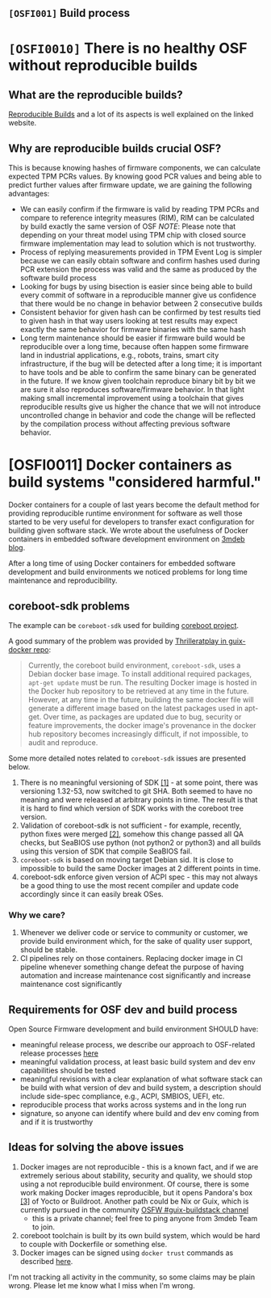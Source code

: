 `[OSFI001]` Build process
-------------------------

# `[OSFI0010]` There is no healthy OSF without reproducible builds

## What are the reproducible builds?

[Reproducible Builds](https://reproducible-builds.org/) and a lot of its aspects
is well explained on the linked website.

## Why are reproducible builds crucial OSF?

This is because knowing hashes of firmware components, we can calculate expected
TPM PCRs values. By knowing good PCR values and being able to predict further
values after firmware update, we are gaining the following advantages:

* We can easily confirm if the firmware is valid by reading TPM PCRs and compare to
  reference integrity measures (RIM), RIM can be calculated by build exactly
  the same version of OSF
  _NOTE_: Please note that depending on your threat model using TPM chip with
  closed source firmware implementation may lead to solution which is not
  trustworthy.
* Process of replying measurements provided in TPM Event Log is simpler because
  we can easily obtain software and confirm hashes used during PCR extension
  the process was valid and the same as produced by the software build process
* Looking for bugs by using bisection is easier since being able to build every
  commit of software in a reproducible manner give us confidence that there would
  be no change in behavior between 2 consecutive builds
* Consistent behavior for given hash can be confirmed by test results tied to
  given hash in that way users looking at test results may expect exactly the
  same behavior for firmware binaries with the same hash
* Long term maintenance should be easier if firmware build would be
  reproducible over a long time, because often happen some firmware land in
  industrial applications, e.g., robots, trains, smart city infrastructure, if
  the bug will be detected after a long time; it is important to have tools and be
  able to confirm the same binary can be generated in the future. If we know given
  toolchain reproduce binary bit by bit we are sure it also reproduces
  software/firmware behavior. In that light making small incremental
  improvement using a toolchain that gives reproducible results give us higher
  the chance that we will not introduce uncontrolled change in behavior and code
  the change will be reflected by the compilation process without affecting previous
  software behavior.

# [OSFI0011] Docker containers as build systems "considered harmful."

Docker containers for a couple of last years become the default method for providing
reproducible runtime environment for software as well those started to be very
useful for developers to transfer exact configuration for building given
software stack. We wrote about the usefulness of Docker containers in embedded
software development environment on 
[3mdeb blog](https://blog.3mdeb.com/2018/2018-09-27-optimize-performance-in-docker/).

After a long time of using Docker containers for embedded software development
and build environments we noticed problems for long time maintenance and
reproducibility.

## coreboot-sdk problems

The example can be `coreboot-sdk` used for building
[coreboot project](https://coreboot.org).

A good summary of the problem was provided by
[Thrilleratplay in guix-docker repo](https://github.com/Thrilleratplay/guix-docker#the-problem):

> Currently, the coreboot build environment, `coreboot-sdk`, uses a Debian docker
> base image.  To install additional required packages, `apt-get update` must be
> run.  The resulting Docker image is hosted in the Docker hub repository to be
> retrieved at any time in the future.  However, at any time in the future,
> building the same docker file will generate a different image based on the
> latest packages used in apt-get.  Over time, as packages are updated due to bug,
> security or feature improvements, the docker image's provenance in the
> docker hub repository becomes increasingly difficult, if not impossible, to
> audit and reproduce.

Some more detailed notes related to `coreboot-sdk` issues are presented below.

1. There is no meaningful versioning of SDK
   [[1]](https://hub.docker.com/r/coreboot/coreboot-sdk/tags) - at some point,
   there was versioning 1.32-53, now switched to git SHA. Both seemed to have
   no meaning and were released at arbitrary points in time. The result is that it
   is hard to find which version of SDK works with the coreboot tree version.
2. Validation of coreboot-sdk is not sufficient - for example, recently, python
   fixes were merged [[2]](https://review.coreboot.org/c/coreboot/+/45265),
   somehow this change passed all QA checks, but SeaBIOS use python (not python2
   or python3) and all builds using this version of SDK that compile SeaBIOS fail.
3. `coreboot-sdk` is based on moving target Debian sid. It is close to impossible
   to build the same Docker images at 2 different points in time.
4. coreboot-sdk enforce given version of ACPI spec - this may not always be
   a good thing to use the most recent compiler and update code accordingly since it
   can easily break OSes.

### Why we care?

1. Whenever we deliver code or service to community or customer, we provide
   build environment which, for the sake of quality user support, should be
   stable.
2. CI pipelines rely on those containers. Replacing docker image in CI pipeline
   whenever something change defeat the purpose of having automation and
   increase maintenance cost significantly and increase maintenance cost
   significantly

## Requirements for OSF dev and build process

Open Source Firmware development and build environment SHOULD have:
* meaningful release process, we describe our approach to OSF-related release
  processes [here](#TBD)
* meaningful validation process, at least basic build system and dev env
  capabilities should be tested
* meaningful revisions with a clear explanation of what software stack can be build
  with what version of dev and build system, a description should include
  side-spec compliance, e.g., ACPI, SMBIOS, UEFI, etc.
* reproducible process that works across systems and in the long run
* signature, so anyone can identify where build and dev env coming from and if
  it is trustworthy

## Ideas for solving the above issues

1. Docker images are not reproducible - this is a known fact, and if we are
   extremely serious about stability, security and quality, we should stop
   using a not reproducible build environment. Of course, there is some work
   making Docker images reproducible, but it opens Pandora's box
   [[3]](https://elinux.org/images/6/62/Building-Container-Images-with-OpenEmbedded-and-the-Yocto-Project-Scott-Murray-Konsulko-Group-1.pdf)
   of Yocto or Buildroot. Another path could be Nix or Guix, which is currently
   pursued in the community [OSFW #guix-buildstack channel](http://osfw.slack.com/)
   - this is a private channel; feel free to ping anyone from 3mdeb Team to join.
2. coreboot toolchain is built by its own build system, which would be hard to couple with Dockerfile or something else.
3. Docker images can be signed using `docker trust` commands as described
   [here](https://docs.docker.com/engine/security/trust/#signing-images-with-docker-content-trust).

I'm not tracking all activity in the community, so some claims may be plain
wrong. Please let me know what I miss when I'm wrong.
